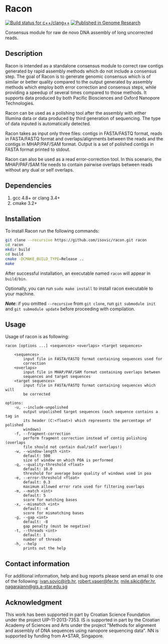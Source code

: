# Racon

[![Build status for c++/clang++](https://travis-ci.org/isovic/racon.svg?branch=refactor_v)](https://travis-ci.org/isovic/racon)
[![Published in Genome Research](https://img.shields.io/badge/published%20in-Genome%20Research-blue.svg)](https://doi.org/10.1101/gr.214270.116)

Consensus module for raw de novo DNA assembly of long uncorrected reads.

## Description
Racon is intended as a standalone consensus module to correct raw contigs generated by rapid assembly methods which do not include a consensus step. The goal of Racon is to generate genomic consensus which is of similar or better quality compared to the output generated by assembly methods which employ both error correction and consensus steps, while providing a speedup of several times compared to those methods. It supports data produced by both Pacific Biosciences and Oxford Nanopore Technologies.

Racon can be used as a polishing tool after the assembly with either Illumina data or data produced by third generation of sequencing. The type of data inputed is automatically detected.

Racon takes as input only three files: contigs in FASTA/FASTQ format, reads in FASTA/FASTQ format and overlaps/alignments between the reads and the contigs in MHAP/PAF/SAM format. Output is a set of polished contigs in FASTA format printed to stdout.

Racon can also be used as a read error-correction tool. In this scenario, the MHAP/PAF/SAM file needs to contain pairwise overlaps between reads without any dual or self overlaps.  

## Dependencies
1. gcc 4.8+ or clang 3.4+
2. cmake 3.2+

## Installation
To install Racon run the following commands:

```bash
git clone --recursive https://github.com/isovic/racon.git racon
cd racon
mkdir build
cd build
cmake -DCMAKE_BUILD_TYPE=Release ..
make
```

After successful installation, an executable named `racon` will appear in `build/bin`.

Optionally, you can run `sudo make install` to install racon executable to your machine.

***Note***: if you omitted `--recursive` from `git clone`, run `git submodule init` and `git submodule update` before proceeding with compilation.

## Usage
Usage of racon is as following:

    racon [options ...] <sequences> <overlaps> <target sequences>

        <sequences>
            input file in FASTA/FASTQ format containing sequences used for
            correction
        <overlaps>
            input file in MHAP/PAF/SAM format containing overlaps between
            sequences and target sequences
        <target sequences>
            input file in FASTA/FASTQ format containing sequences which will
            be corrected

    options:
        -u, --include-unpolished
            output unpolished target sequences (each sequence contains a tag in
            its header (C:<float>) which represents the percentage of polished
            windows)
        -f, --fragment-correction
            perform fragment correction instead of contig polishing (overlaps
            file should not contain dual/self overlaps!)
        -w, --window-length <int>
            default: 500
            size of window on which POA is performed
        -q, --quality-threshold <float>
            default: 10.0
            threshold for average base quality of windows used in poa
        -e, --error-threshold <float>
            default: 0.3
            maximum allowed error rate used for filtering overlaps
        -m, --match <int>
            default: 5
            score for matching bases
        -x, --mismatch <int>
            default: -4
            score for mismatching bases
        -g, --gap <int>
            default: -8
            gap penalty (must be negative)
        -t, --threads <int>
            default: 1
            number of threads
        -h, --help
            prints out the help

## Contact information

For additional information, help and bug reports please send an email to one of the following: ivan.sovic@irb.hr, robert.vaser@fer.hr, mile.sikic@fer.hr, nagarajann@gis.a-star.edu.sg

## Acknowledgment

This work has been supported in part by Croatian Science Foundation under the project UIP-11-2013-7353. IS is supported in part by the Croatian Academy of Sciences and Arts under the project "Methods for alignment and assembly of DNA sequences using nanopore sequencing data". NN is supported by funding from A*STAR, Singapore.
